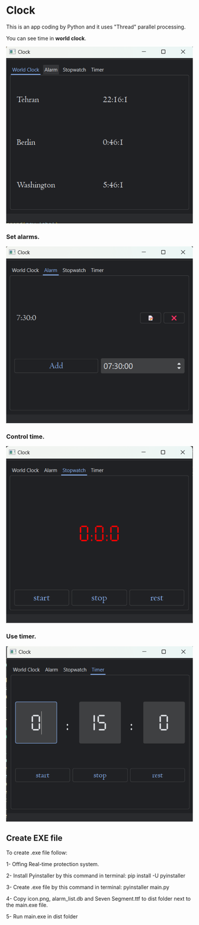 # Clock

This is an app coding by Python and it uses "Thread" parallel processing.

You can see time in **world clock**.

![time](png\clock_worldclock.png?raw=ture)

### Set alarms.

![alarm](png\clock_alarm.png?raw=ture)

### Control time.

![stopwatch](png\clock_stopwatch.png?raw=ture)

### Use timer.

![timer](png\clock_timer.png?raw=ture)

## Create EXE file

To create .exe file follow:

1- Offing Real-time protection system.

2- Install Pyinstaller by this command in terminal: pip install -U pyinstaller

3- Create .exe file by this command in terminal: pyinstaller main.py

4- Copy icon.png, alarm_list.db and Seven Segment.ttf to dist folder next to the main.exe file.

5- Run main.exe in dist folder

